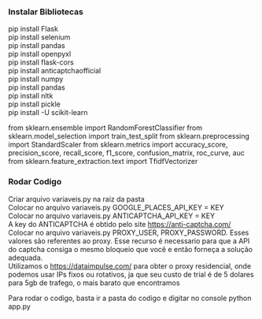 ### Instalar Bibliotecas
pip install Flask<br>
pip install selenium<br>
pip install pandas<br>
pip install openpyxl<br>
pip install flask-cors<br>
pip install anticaptchaofficial<br>
pip install numpy<br>
pip install pandas<br>
pip install nltk<br>
pip install pickle<br>
pip install -U scikit-learn<br>


from sklearn.ensemble import RandomForestClassifier
from sklearn.model_selection import train_test_split
from sklearn.preprocessing import StandardScaler
from sklearn.metrics import accuracy_score, precision_score, recall_score, f1_score, confusion_matrix, roc_curve, auc
from sklearn.feature_extraction.text import TfidfVectorizer


### Rodar Codigo
Criar arquivo variaveis.py na raiz da pasta<br>
Colocar no arquivo variaveis.py GOOGLE_PLACES_API_KEY = KEY<br>
Colocar no arquivo variaveis.py ANTICAPTCHA_API_KEY = KEY<br>
A key do ANTICAPTCHA é obtido pelo site https://anti-captcha.com/<br>
Colocar no arquivo variaveis.py PROXY_USER, PROXY_PASSWORD. Esses valores são referentes ao proxy. Esse recurso é necessario para que a API do captcha consiga o mesmo bloqueio que você e então forneça a solução adequada.<br>
Utilizamos o https://dataimpulse.com/ para obter o proxy residencial, onde podemos usar IPs fixos ou rotativos, ja que seu custo de trial é de 5 dolares para 5gb de trafego, o mais barato que encontramos<br>

Para rodar o codigo, basta ir a pasta do codigo e digitar no console python app.py